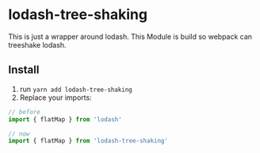 # lodash-tree-shaking

This is just a wrapper around lodash. This Module is build so webpack can treeshake lodash.

## Install

1. run `yarn add lodash-tree-shaking` 
2. Replace your imports:

```js
// before
import { flatMap } from 'lodash'

// now
import { flatMap } from 'lodash-tree-shaking'

```

